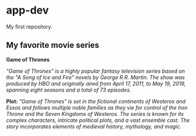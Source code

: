 # app-dev
My first repository.
## My favorite movie series
**Game of Thrones**

*"Game of Thrones" is a highly popular fantasy television series based on the "A Song of Ice and Fire" novels by George R.R. Martin. 
The show was produced by HBO and originally aired from April 17, 2011, to May 19, 2019, spanning eight seasons and a total of 73 episodes.*

**Plot:**
*"Game of Thrones" is set in the fictional continents of Westeros and Essos and follows multiple noble families as they vie for control of the Iron Throne and the Seven Kingdoms of Westeros.
The series is known for its complex characters, intricate political plots, and a vast ensemble cast. The story incorporates elements of medieval history, mythology, and magic.*
